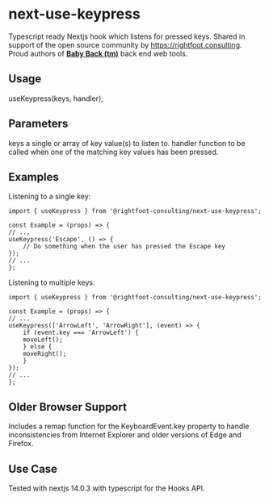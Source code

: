 # next-use-keypress
Typescript ready Nextjs hook which listens for pressed keys.  Shared in support of the open source community
by https://rightfoot.consulting.  Proud authors of [**Baby Back (tm)**](https://rightfoot.consulting/baby-got-back) back end web tools.

## Usage
useKeypress(keys, handler);

## Parameters

keys a single or array of key value(s) to listen to.
handler function to be called when one of the matching key values has been pressed.


## Examples
Listening to a single key:

    import { useKeypress } from '@rightfoot-consulting/next-use-keypress';

    const Example = (props) => {
    // ...
    useKeypress('Escape', () => {
        // Do something when the user has pressed the Escape key
    });
    // ...
    };

Listening to multiple keys:

    import { useKeypress } from '@rightfoot-consulting/next-use-keypress';

    const Example = (props) => {
    // ...
    useKeypress(['ArrowLeft', 'ArrowRight'], (event) => {
        if (event.key === 'ArrowLeft') {
        moveLeft();
        } else {
        moveRight();
        }
    });
    // ...
    };

## Older Browser Support
Includes a remap function for the KeyboardEvent.key property to handle inconsistencies from Internet Explorer and older versions of Edge and Firefox.

## Use Case
Tested with nextjs 14.0.3 with typescript for the Hooks API.
